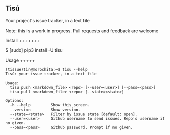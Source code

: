 Tisú
----

Your project's issue tracker, in a text file

Note: this is a work in progress. Pull requests and feedback are welcome

Install
+++++++

$ [sudo] pip3 install -U tisu

Usage
+++++

```
(tissue)tin@morochita:~$ tisu --help
Tisú: your issue tracker, in a text file

Usage:
  tisu push <markdown_file> <repo> [--user=<user>] [--pass=<pass>]
  tisu pull <markdown_file> <repo> [--state=<state>]

Options:
  -h --help         Show this screen.
  --version         Show version.
  --state=<state>   Filter by issue state [default: open].
  --user=<user>     Github username to send issues. Repo's username if no given.
  --pass=<pass>     Github password. Prompt if no given.
```
